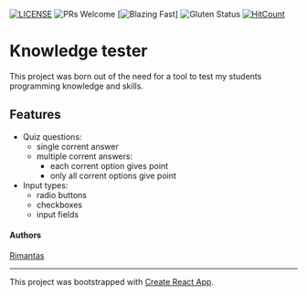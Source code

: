 [![LICENSE](https://img.shields.io/badge/license-MIT-blue.svg?style=flat-square)](https://github.com/belauzas/knowledge-tester/blob/master/LICENSE.md)
![PRs Welcome](https://img.shields.io/badge/PRs-welcome-brightgreen.svg)
[![Blazing Fast](https://badgen.now.sh/badge/speed/blazing%20%F0%9F%94%A5/green)]
![Gluten Status](https://img.shields.io/badge/Gluten-Free-green.svg)
[![HitCount](http://hits.dwyl.com/belauzas/knowledge-tester.svg)](http://hits.dwyl.com/belauzas/knowledge-tester)

# Knowledge tester

This project was born out of the need for a tool to test my students programming knowledge and skills.

## Features
- Quiz questions:
    - single corrent answer
    - multiple corrent answers:
        - each corrent option gives point
        - only all corrent options give point
- Input types:
    - radio buttons
    - checkboxes
    - input fields

#### Authors
[Rimantas](https://github.com/belauzas)

---

This project was bootstrapped with [Create React App](https://github.com/facebook/create-react-app).
